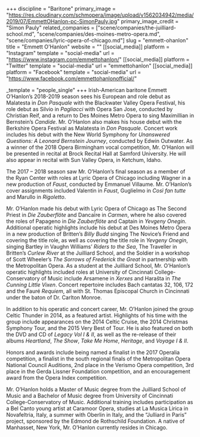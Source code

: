 +++
discipline = "Baritone"
primary_image = "https://res.cloudinary.com/schmopera/image/upload/v1562034942/media/2019/07/EmmettOHanlon-pc-SimonPauly.jpg"
primary_image_credit = "Simon Pauly"
related_companies = ["scene/companies/the-juilliard-school.md", "scene/companies/des-moines-metro-opera.md", "scene/companies/lyric-opera-of-chicago.md"]
slug = "emmett-ohanlon"
title = "Emmett O'Hanlon"
website = ""
[[social_media]]
platform = "Instagram"
template = "social-media"
url = "https://www.instagram.com/emmettohanlon/"
[[social_media]]
platform = "Twitter"
template = "social-media"
url = "emmettohanlon"
[[social_media]]
platform = "Facebook"
template = "social-media"
url = "https://www.facebook.com/emmettohanlonofficial/"

_template = "people_single"
+++
Irish-American baritone Emmett O’Hanlon’s 2018-2019 season sees his European and role debut as Malatesta in _Don Pasquale_ with the Blackwater Valley Opera Festival, his role debut as Silvio in _Pagliacci_ with Opera San Jose, conducted by Christian Reif, and a return to Des Moines Metro Opera to sing Maximillian in Bernstein’s _Candide_. Mr. O’Hanlon also makes his house debut with the Berkshire Opera Festival as Malatesta in _Don Pasquale_. Concert work includes his debut with the New World Symphony for _Unanswered Questions: A Leonard Bernstein Journey_, conducted by Edwin Outwater. As a winner of the 2018 Opera Birmingham vocal competition, Mr. O’Hanlon will be presented in recital at Brock Recital Hall at Samford University. He will also appear in recital with Sun Valley Opera, in Ketchum, Idaho.

The 2017 – 2018 season saw Mr. O’Hanlon’s final season as a member of the Ryan Center with roles at Lyric Opera of Chicago including Wagner in a new production of _Faust_, conducted by Emmanuel Villaume. Mr. O’Hanlon’s cover assignments included Valentin in _Faust_, Guglielmo in _Così fan tutte_ and Marullo in _Rigoletto_.

Mr. O’Hanlon made his debut with Lyric Opera of Chicago as The Second Priest in _Die Zauberflöte_ and Dancaīre in _Carmen_, where he also covered the roles of Papageno in _Die Zauberflöte_ and Captain in _Yevgeny Onegin_. Additional operatic highlights include his debut at Des Moines Metro Opera in a new production of Britten’s _Billy Budd_ singing The Novice’s Friend and covering the title role, as well as covering the title role in _Yevgeny Onegin_, singing Bartley in Vaughn Williams’ _Riders to the Sea_, The Traveller in Britten’s _Curlew River_ at the Juilliard School, and the Soldier in a workshop of Scott Wheeler’s _The Sorrows of Frederick the Great_ in partnership with the Metropolitan Opera. As a student at the Juilliard School, Mr. O’Hanlon’s operatic highlights included roles at University of Cincinnati College-Conservatory of Music include Arsamene in _Xerxes_ and Harašta in _The Cunning Little Vixen_. Concert repertoire includes Bach cantatas 32, 106, 172 and the Fauré _Requiem_, all with St. Thomas Episcopal Church in Cincinnati under the baton of Dr. Carlton Monroe.

In addition to his operatic and concert career, Mr. O’Hanlon joined the group Celtic Thunder in 2014, as a featured artist. Highlights of his time with the group include appearances on the 2014 Celtic Cruise, the 2014 Christmas Symphony Tour, and the 2015 Very Best of Tour. He is also featured on both the DVD and CD of _Legacy Vol I & II_, as well as the re-release of their albums _Heartland_, _The Show_, _Take Me Home_, _Heritage_, and _Voyage I & II_.

Honors and awards include being named a finalist in the 2017 Operalia competition, a finalist in the south regional finals of the Metropolitan Opera National Council Auditions, 2nd place in the Verismo Opera competition, 3rd place in the Gerda Lissner Foundation competition, and an encouragement award from the Opera Index competition.

Mr. O’Hanlon holds a Master of Music degree from the Juilliard School of Music and a Bachelor of Music degree from University of Cincinnati College-Conservatory of Music. Additional training includes participation as a Bel Canto young artist at Caramoor Opera, studies at La Musica Lirica in Novafeltria, Italy, a summer with Oberlin in Italy, and the “Julliard in Paris” project, sponsored by the Edmond de Rothschild Foundation. A native of Manhasset, New York, Mr. O’Hanlon currently resides in Chicago.